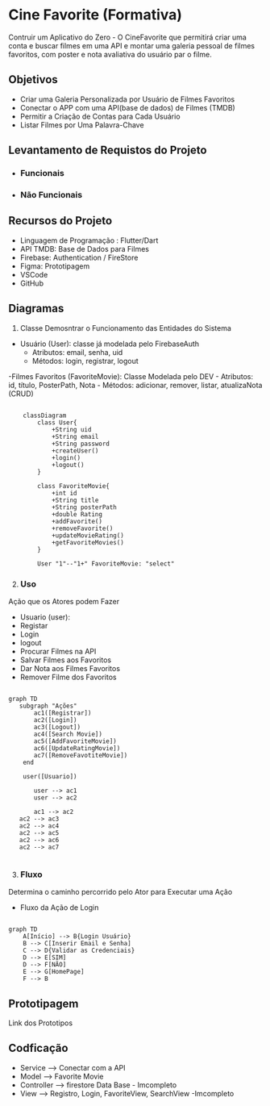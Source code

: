 # Cine Favorite (Formativa)
Contruir um Aplicativo do Zero - O CineFavorite que permitirá criar uma conta e buscar filmes em uma API e montar uma galeria pessoal de filmes favoritos, com poster e nota avaliativa do usuário par o filme.

## Objetivos
- Criar uma Galeria Personalizada por Usuário de Filmes Favoritos
- Conectar o APP com uma API(base de dados) de Filmes (TMDB)
- Permitir a Criação de Contas para Cada Usuário
- Listar Filmes por Uma Palavra-Chave

## Levantamento de Requistos do Projeto
- ### Funcionais

- ### Não Funcionais

## Recursos do Projeto
- Linguagem de Programação : Flutter/Dart
- API TMDB: Base de Dados para Filmes
- Firebase: Authentication / FireStore
- Figma: Prototipagem 
- VSCode
- GitHub

## Diagramas
1. Classe
Demosntrar o Funcionamento das Entidades do Sistema

- Usuário (User): classe já modelada pelo FirebaseAuth
    - Atributos: email, senha, uid
    - Métodos: login, registrar, logout

-Filmes Favoritos (FavoriteMovie): Classe Modelada pelo DEV
    - Atributos: id, título, PosterPath, Nota
    - Métodos: adicionar, remover, listar, atualizaNota (CRUD)

```mermaid
    
    classDiagram
        class User{
            +String uid
            +String email
            +String password
            +createUser()
            +login()
            +logout()
        }

        class FavoriteMovie{
            +int id
            +String title
            +String posterPath
            +double Rating
            +addFavorite()
            +removeFavorite()
            +updateMovieRating()
            +getFavoriteMovies()
        }

        User "1"--"1+" FavoriteMovie: "select"
```

2. ### Uso
Ação que os Atores podem Fazer
- Usuario (user):
 - Registar
 - Login
 - logout
 - Procurar Filmes na API
 - Salvar Filmes aos Favoritos
 - Dar Nota aos Filmes Favoritos
 - Remover Filme dos Favoritos

 ```mermaid

graph TD
    subgraph "Ações"
        ac1([Registrar])
        ac2([Login])
        ac3([Logout])
        ac4([Search Movie])
        ac5([AddFavoriteMovie])
        ac6([UpdateRatingMovie])
        ac7([RemoveFavotiteMovie])
     end

     user([Usuario])

        user --> ac1
        user --> ac2

        ac1 --> ac2
    ac2 --> ac3
    ac2 --> ac4
    ac2 --> ac5
    ac2 --> ac6
    ac2 --> ac7


```

3. ### Fluxo
Determina o caminho percorrido pelo Ator para Executar uma Ação

- Fluxo da Ação de Login

```mermaid

graph TD
    A[Início] --> B{Login Usuário}
    B --> C[Inserir Email e Senha]
    C --> D{Validar as Credenciais}
    D --> E[SIM]
    D --> F[NÃO]
    E --> G[HomePage]
    F --> B

```

## Prototipagem
Link dos Prototipos


## Codficação

- Service --> Conectar com a API
- Model --> Favorite Movie
- Controller --> firestore Data Base - Imcompleto
- View --> Registro, Login, FavoriteView, SearchView -Imcompleto